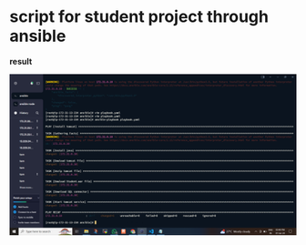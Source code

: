 # script for student project through ansible

**result**

![Example Image](https://github.com/shree3524/devops/blob/main/Ansible/scripts/Screenshot%20(251).png)

